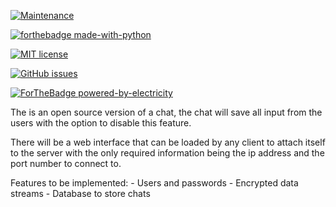 [![Maintenance](https://img.shields.io/badge/Maintained%3F-yes-green.svg)](https://github.com/zeziba/ChatServerMaster/graphs/commit-activity)

[![forthebadge made-with-python](http://ForTheBadge.com/images/badges/made-with-python.svg)](https://www.python.org/)

[![MIT license](https://img.shields.io/badge/License-MIT-blue.svg)](https://github.com/zeziba/ChatServerMaster/blob/master/LICENSE)

[![GitHub issues](https://img.shields.io/github/issues/Naereen/StrapDown.js.svg)](https://github.com/zeziba/ChatServerMaster/issues/)

[![ForTheBadge powered-by-electricity](http://ForTheBadge.com/images/badges/powered-by-electricity.svg)](http://ForTheBadge.com)

The is an open source version of a chat, the chat will save all input from the users with the option
to disable this feature.

There will be a web interface that can be loaded by any client to attach itself to the server with the
only required information being the ip address and the port number to connect to.

Features to be implemented:
    - Users and passwords
    - Encrypted data streams
    - Database to store chats

